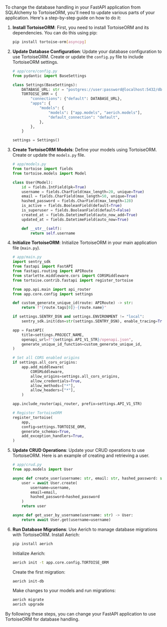 To change the database handling in your FastAPI application from SQLAlchemy to TortoiseORM, you'll need to update various parts of your application. Here's a step-by-step guide on how to do it:

1. **Install TortoiseORM**:
   First, you need to install TortoiseORM and its dependencies. You can do this using pip:
   ```bash
   pip install tortoise-orm[asyncpg]
   ```

2. **Update Database Configuration**:
   Update your database configuration to use TortoiseORM. Create or update the `config.py` file to include TortoiseORM settings.
   ```python
   # app/core/config.py
   from pydantic import BaseSettings

   class Settings(BaseSettings):
       DATABASE_URL: str = "postgres://user:password@localhost:5432/dbname"
       TORTOISE_ORM = {
           "connections": {"default": DATABASE_URL},
           "apps": {
               "models": {
                   "models": ["app.models", "aerich.models"],
                   "default_connection": "default",
               },
           },
       }
   
   settings = Settings()
   ```

3. **Create TortoiseORM Models**:
   Define your models using TortoiseORM. Create or update the `models.py` file.
   ```python
   # app/models.py
   from tortoise import fields
   from tortoise.models import Model

   class User(Model):
       id = fields.IntField(pk=True)
       username = fields.CharField(max_length=20, unique=True)
       email = fields.CharField(max_length=50, unique=True)
       hashed_password = fields.CharField(max_length=128)
       is_active = fields.BooleanField(default=True)
       is_superuser = fields.BooleanField(default=False)
       created_at = fields.DatetimeField(auto_now_add=True)
       updated_at = fields.DatetimeField(auto_now=True)

       def __str__(self):
           return self.username
   ```

4. **Initialize TortoiseORM**:
   Initialize TortoiseORM in your main application file (`main.py`).
   ```python
   # app/main.py
   import sentry_sdk
   from fastapi import FastAPI
   from fastapi.routing import APIRoute
   from starlette.middleware.cors import CORSMiddleware
   from tortoise.contrib.fastapi import register_tortoise

   from app.api.main import api_router
   from app.core.config import settings

   def custom_generate_unique_id(route: APIRoute) -> str:
       return f"{route.tags[0]}-{route.name}"

   if settings.SENTRY_DSN and settings.ENVIRONMENT != "local":
       sentry_sdk.init(dsn=str(settings.SENTRY_DSN), enable_tracing=True)

   app = FastAPI(
       title=settings.PROJECT_NAME,
       openapi_url=f"{settings.API_V1_STR}/openapi.json",
       generate_unique_id_function=custom_generate_unique_id,
   )

   # Set all CORS enabled origins
   if settings.all_cors_origins:
       app.add_middleware(
           CORSMiddleware,
           allow_origins=settings.all_cors_origins,
           allow_credentials=True,
           allow_methods=["*"],
           allow_headers=["*"],
       )

   app.include_router(api_router, prefix=settings.API_V1_STR)

   # Register TortoiseORM
   register_tortoise(
       app,
       config=settings.TORTOISE_ORM,
       generate_schemas=True,
       add_exception_handlers=True,
   )
   ```

5. **Update CRUD Operations**:
   Update your CRUD operations to use TortoiseORM. Here is an example of creating and retrieving a user.
   ```python
   # app/crud.py
   from app.models import User

   async def create_user(username: str, email: str, hashed_password: str) -> User:
       user = await User.create(
           username=username,
           email=email,
           hashed_password=hashed_password
       )
       return user

   async def get_user_by_username(username: str) -> User:
       return await User.get(username=username)
   ```

6. **Run Database Migrations**:
   Use Aerich to manage database migrations with TortoiseORM. Install Aerich:
   ```bash
   pip install aerich
   ```

   Initialize Aerich:
   ```bash
   aerich init -t app.core.config.TORTOISE_ORM
   ```

   Create the first migration:
   ```bash
   aerich init-db
   ```

   Make changes to your models and run migrations:
   ```bash
   aerich migrate
   aerich upgrade
   ```

By following these steps, you can change your FastAPI application to use TortoiseORM for database handling.
